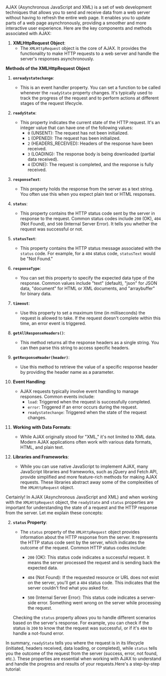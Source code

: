 AJAX (Asynchronous JavaScript and XML) is a set of web development techniques that allows you to send and receive data from a web server without having to refresh the entire web page. It enables you to update parts of a web page asynchronously, providing a smoother and more interactive user experience. Here are the key components and methods associated with AJAX:

1. **XMLHttpRequest Object**:
   - The `XMLHttpRequest` object is the core of AJAX. It provides the functionality to make HTTP requests to a web server and handle the server's responses asynchronously.

 **Methods of the XMLHttpRequest Object**

1. **`onreadystatechange`**:
   - This is an event handler property. You can set a function to be called whenever the `readyState` property changes. It's typically used to track the progress of the request and to perform actions at different stages of the request lifecycle.

2. **`readyState`**:
   - This property indicates the current state of the HTTP request. It's an integer value that can have one of the following values:
     - `0` (UNSENT): The request has not been initialized.
     - `1` (OPENED): The request has been initialized.
     - `2` (HEADERS_RECEIVED): Headers of the response have been received.
     - `3` (LOADING): The response body is being downloaded (partial data received).
     - `4` (DONE): The request is completed, and the response is fully received.

3. **`responseText`**:
   - This property holds the response from the server as a text string. You often use this when you expect plain text or HTML responses.



4. **`status`**:
   - This property contains the HTTP status code sent by the server in response to the request. Common status codes include `200` (OK), `404` (Not Found), and `500` (Internal Server Error). It tells you whether the request was successful or not.

5. **`statusText`**:
   - This property contains the HTTP status message associated with the `status` code. For example, for a `404` status code, `statusText` would be "Not Found."

6. **`responseType`**:
   - You can set this property to specify the expected data type of the response. Common values include "text" (default), "json" for JSON data, "document" for HTML or XML documents, and "arraybuffer" for binary data.

7. **`timeout`**:
   - Use this property to set a maximum time (in milliseconds) the request is allowed to take. If the request doesn't complete within this time, an error event is triggered.


8. **`getAllResponseHeaders()`**:
    - This method returns all the response headers as a single string. You can then parse this string to access specific headers.

9. **`getResponseHeader(header)`**:
    - Use this method to retrieve the value of a specific response header by providing the header name as a parameter.

3. **Event Handling**:
   - AJAX requests typically involve event handling to manage responses. Common events include:
     - `load`: Triggered when the request is successfully completed.
     - `error`: Triggered if an error occurs during the request.
     - `readystatechange`: Triggered when the state of the request changes.

4. **Working with Data Formats**:
   - While AJAX originally stood for "XML," it's not limited to XML data. Modern AJAX applications often work with various data formats, HTML, and plain text.

5. **Libraries and Frameworks**:
   - While you can use native JavaScript to implement AJAX, many JavaScript libraries and frameworks, such as jQuery and Fetch API, provide simplified and more feature-rich methods for making AJAX requests. These libraries abstract away some of the complexities of the `XMLHttpRequest` object.


Certainly! In AJAX (Asynchronous JavaScript and XML) and when working with the `XMLHttpRequest` object, the `readyState` and `status` properties are important for understanding the state of a request and the HTTP response from the server. Let me explain these concepts:


2. **`status` Property**:
   - The `status` property of the `XMLHttpRequest` object provides information about the HTTP response from the server. It represents the HTTP status code sent by the server, which indicates the outcome of the request. Common HTTP status codes include:

     - `200` (OK): This status code indicates a successful request. It means the server processed the request and is sending back the expected data.

     - `404` (Not Found): If the requested resource or URL does not exist on the server, you'll get a `404` status code. This indicates that the server couldn't find what you asked for.

     - `500` (Internal Server Error): This status code indicates a server-side error. Something went wrong on the server while processing the request.

   Checking the `status` property allows you to handle different scenarios based on the server's response. For example, you can check if the status is `200` to know that the request was successful, or if it's `404` to handle a not-found error.

In summary, `readyState` tells you where the request is in its lifecycle (initiated, headers received, data loading, or completed), while `status` tells you the outcome of the request from the server (success, error, not found, etc.). These properties are essential when working with AJAX to understand and handle the progress and results of your requests.Here's a step-by-step tutorial:
